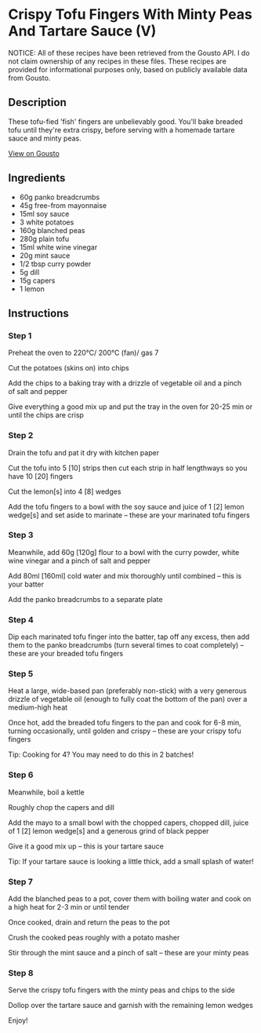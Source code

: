 # Crispy Tofu Fingers With Minty Peas And Tartare Sauce (V)

NOTICE: All of these recipes have been retrieved from the Gousto API. I do not claim ownership of any recipes in these files. These recipes are provided for informational purposes only, based on publicly available data from Gousto.

## Description

These tofu-fied 'fish' fingers are unbelievably good. You'll bake breaded tofu until they're extra crispy, before serving with a homemade tartare sauce and minty peas.

[View on Gousto](https://www.gousto.co.uk/recipes/cookbook/tofu-fingers-minty-peas-tartare-sauce)

## Ingredients

- 60g panko breadcrumbs
- 45g free-from mayonnaise
- 15ml soy sauce
- 3 white potatoes
- 160g blanched peas
- 280g plain tofu
- 15ml white wine vinegar
- 20g mint sauce 
- 1/2 tbsp curry powder
- 5g dill
- 15g capers
- 1 lemon

## Instructions


### Step 1

Preheat the oven to 220°C/ 200°C (fan)/ gas 7

Cut the potatoes (skins on) into chips

Add the chips to a baking tray with a drizzle of vegetable oil and a pinch of salt and pepper

Give everything a good mix up and put the tray in the oven for 20-25 min or until the chips are crisp


### Step 2

Drain the tofu and pat it dry with kitchen paper

Cut the tofu into 5 <span class="text-danger">[10]</span> strips then cut each strip in half lengthways so you have 10<span class="text-danger"> [20]</span> fingers

Cut the lemon<span class="text-danger">[s]</span> into 4 <span class="text-danger">[8]</span> wedges

Add the tofu fingers to a bowl with the soy sauce and juice of 1 <span class="text-danger">[2]</span> lemon wedge<span class="text-danger">[s] </span>and set aside to marinate – these are your marinated tofu fingers


### Step 3

Meanwhile, add 60g <span class="text-danger">[120g]</span> flour to a bowl with the curry powder, white wine vinegar and a pinch of salt and pepper

Add 80ml <span class="text-danger">[160ml]</span> cold water and mix thoroughly until combined – this is your batter

Add the panko breadcrumbs to a separate plate


### Step 4

Dip each marinated tofu finger into the batter, tap off any excess, then add them to the panko breadcrumbs (turn several times to coat completely) – these are your breaded tofu fingers


### Step 5

Heat a large, wide-based pan (preferably non-stick) with a very generous drizzle of vegetable oil (enough to fully coat the bottom of the pan) over a medium-high heat

Once hot, add the breaded tofu fingers to the pan and cook for 6-8 min, turning occasionally, until golden and crispy – these are your crispy tofu fingers

Tip: Cooking for 4? You may need to do this in 2 batches!


### Step 6

Meanwhile, boil a kettle

Roughly chop the capers and dill

Add the mayo to a small bowl with the chopped capers, chopped dill, juice of 1 <span class="text-danger">[2]</span> lemon wedge<span class="text-danger">[s] </span>and a generous grind of black pepper

Give it a good mix up – this is your tartare sauce

Tip: If your tartare sauce is looking a little thick, add a small splash of water!


### Step 7

Add the blanched peas to a pot, cover them with boiling water and cook on a high heat for 2-3 min or until tender

Once cooked, drain and return the peas to the pot

Crush the cooked peas roughly with a potato masher

Stir through the mint sauce and a pinch of salt – these are your minty peas

### Step 8

Serve the crispy tofu fingers with the minty peas and chips to the side

Dollop over the tartare sauce and garnish with the remaining lemon wedges

Enjoy!

